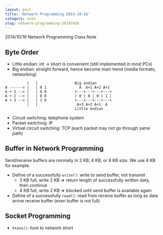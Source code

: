 ```yaml
---
layout: post
title: 'Network Programming 2014-10-16'
category: note
slug: network-programming-20141016
---
```

2014/10/16 Network Programming Class Note

## Byte Order

- Little endian: int -> short is convenient (still implemented in most PCs)
- Big endian: straight forward, hence become main trend
  (media formats, networking)

```
          |   |                 Big endian
A ------> |   | 0 1               A  A+1 A+2 A+3
A + 1 --> |   | 0 0             +---+---+---+---+
A + 2 --> |   | 0 0             | 0 | 0 | 0 | 1 |
A + 3 --> |   | 1 0             +---+---+---+---+
          |   |                  A+3 A+2 A+1  A
                                Little endian
```

- Circuit switching: telephone system
- Packet switching: IP
- Virtual circuit switching: TCP (each packet may not go through same path)

## Buffer in Network Programming

Send/receive buffers are normally in 2 KB, 4 KB, or 8 KB size. We use 4 KB for
example.

- Define of a successfully `write()`: write to send buffer, not transmit
    - 3 KB full, write 2 KB => return length of successfully written data, then
      continue
    - 4 KB full, write 2 KB => blocked until send buffer is available again
- Define of a successfully `read()`: read from receive buffer as long as
  data arrive receive buffer (even buffer is not full)

## Socket Programming

- `htons()`: host to network short
